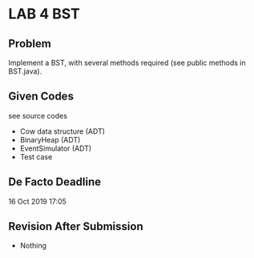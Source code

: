 # LAB 4 BST

## Problem

Implement a BST, with several methods required (see public methods in BST.java).

## Given Codes

see source codes

* Cow data structure (ADT)
* BinaryHeap (ADT)
* EventSimulator (ADT)
* Test case

## De Facto Deadline

16 Oct 2019 17:05

## Revision After Submission

* Nothing
